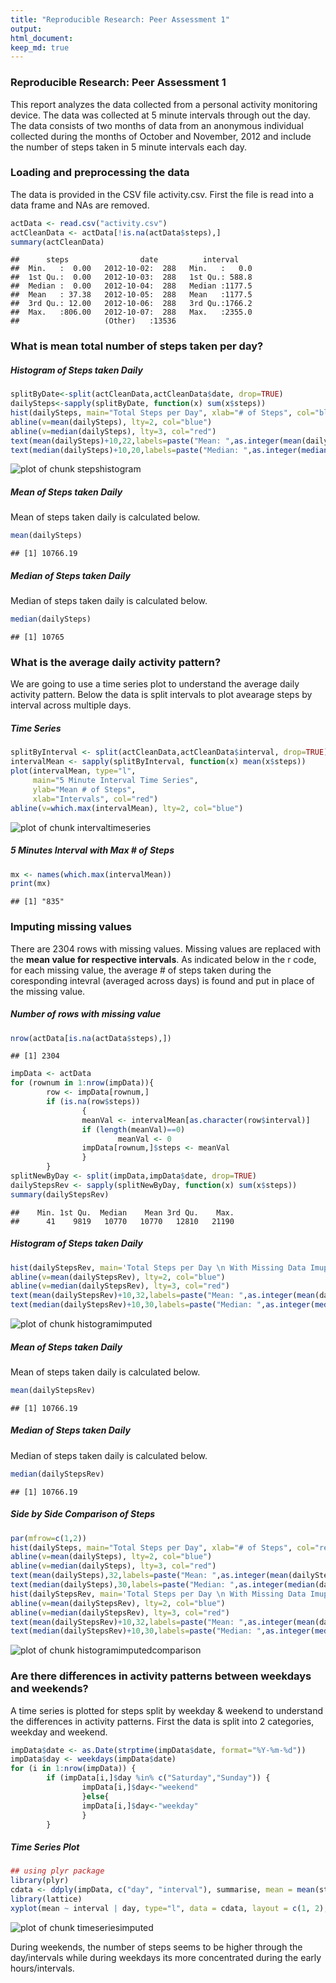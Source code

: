 ```yaml
---
title: "Reproducible Research: Peer Assessment 1"
output: 
html_document:
keep_md: true
---
```

### Reproducible Research: Peer Assessment 1

This report analyzes the data collected from a personal activity monitoring device. The data was collected at 5 minute intervals through out the day. The data consists of two months of data from an anonymous individual collected during the months of October and November, 2012 and include the number of steps taken in 5 minute intervals each day.

### Loading and preprocessing the data

The data is provided in the CSV file activity.csv. First the file is read into a data frame and NAs are removed.


```r
actData <- read.csv("activity.csv")
actCleanData <- actData[!is.na(actData$steps),]
summary(actCleanData)
```

```
##      steps                date          interval     
##  Min.   :  0.00   2012-10-02:  288   Min.   :   0.0  
##  1st Qu.:  0.00   2012-10-03:  288   1st Qu.: 588.8  
##  Median :  0.00   2012-10-04:  288   Median :1177.5  
##  Mean   : 37.38   2012-10-05:  288   Mean   :1177.5  
##  3rd Qu.: 12.00   2012-10-06:  288   3rd Qu.:1766.2  
##  Max.   :806.00   2012-10-07:  288   Max.   :2355.0  
##                   (Other)   :13536
```

### What is mean total number of steps taken per day?
##### Histogram of Steps taken Daily

```r
splitByDate<-split(actCleanData,actCleanData$date, drop=TRUE)  
dailySteps<-sapply(splitByDate, function(x) sum(x$steps))  
hist(dailySteps, main="Total Steps per Day", xlab="# of Steps", col="blue")
abline(v=mean(dailySteps), lty=2, col="blue")  
abline(v=median(dailySteps), lty=3, col="red")  
text(mean(dailySteps)+10,22,labels=paste("Mean: ",as.integer(mean(dailySteps))), pos=4, col="black")  
text(median(dailySteps)+10,20,labels=paste("Median: ",as.integer(median(dailySteps))), pos=4, col="black")  
```

![plot of chunk stepshistogram](figure/stepshistogram-1.png) 

##### Mean of Steps taken Daily
Mean of steps taken daily is calculated below.

```r
mean(dailySteps)                
```

```
## [1] 10766.19
```

##### Median of Steps taken Daily
Median of steps taken daily is calculated below.

```r
median(dailySteps)                    
```

```
## [1] 10765
```

### What is the average daily activity pattern?

We are going to use a time series plot to understand the average daily activity pattern. Below the data is split intervals to plot avearage steps by interval across multiple days.
##### Time Series

```r
splitByInterval <- split(actCleanData,actCleanData$interval, drop=TRUE)     
intervalMean <- sapply(splitByInterval, function(x) mean(x$steps))
plot(intervalMean, type="l",  
     main="5 Minute Interval Time Series", 
     ylab="Mean # of Steps", 
     xlab="Intervals", col="red")                          
abline(v=which.max(intervalMean), lty=2, col="blue")                   
```

![plot of chunk intervaltimeseries](figure/intervaltimeseries-1.png) 

##### 5 Minutes Interval with Max # of Steps 


```r
mx <- names(which.max(intervalMean))
print(mx)
```

```
## [1] "835"
```

### Imputing missing values

There are 2304 rows with missing values. Missing values are replaced with the **mean value for respective intervals**. As indicated below in the r code, for each missing value, the average # of steps taken during the coresponding intevral (averaged across days) is found and put in place of the missing value.

##### Number of rows with missing value

```r
nrow(actData[is.na(actData$steps),])
```

```
## [1] 2304
```


```r
impData <- actData
for (rownum in 1:nrow(impData)){
        row <- impData[rownum,]
        if (is.na(row$steps))
                {
                meanVal <- intervalMean[as.character(row$interval)]
                if (length(meanVal)==0)
                        meanVal <- 0
                impData[rownum,]$steps <- meanVal
                } 
        }
splitNewByDay <- split(impData,impData$date, drop=TRUE)                  
dailyStepsRev <- sapply(splitNewByDay, function(x) sum(x$steps))   
summary(dailyStepsRev)
```

```
##    Min. 1st Qu.  Median    Mean 3rd Qu.    Max. 
##      41    9819   10770   10770   12810   21190
```

##### Histogram of Steps taken Daily

```r
hist(dailyStepsRev, main='Total Steps per Day \n With Missing Data Imupted', xlab="# of Steps", col="blue")
abline(v=mean(dailyStepsRev), lty=2, col="blue")  
abline(v=median(dailyStepsRev), lty=3, col="red")  
text(mean(dailyStepsRev)+10,32,labels=paste("Mean: ",as.integer(mean(dailyStepsRev))), pos=4, col="black")  
text(median(dailyStepsRev)+10,30,labels=paste("Median: ",as.integer(median(dailyStepsRev))), pos=4, col="black")  
```

![plot of chunk histogramimputed](figure/histogramimputed-1.png) 

##### Mean of Steps taken Daily
Mean of steps taken daily is calculated below.

```r
mean(dailyStepsRev)                
```

```
## [1] 10766.19
```
##### Median of Steps taken Daily
Median of steps taken daily is calculated below.

```r
median(dailyStepsRev)                    
```

```
## [1] 10766.19
```
##### Side by Side Comparison of Steps

```r
par(mfrow=c(1,2))
hist(dailySteps, main="Total Steps per Day", xlab="# of Steps", col="red", ylim=c(0,35))
abline(v=mean(dailySteps), lty=2, col="blue")  
abline(v=median(dailySteps), lty=3, col="red")  
text(mean(dailySteps),32,labels=paste("Mean: ",as.integer(mean(dailySteps))), pos=4, col="black")  
text(median(dailySteps),30,labels=paste("Median: ",as.integer(median(dailySteps))), pos=4, col="black")  
hist(dailyStepsRev, main='Total Steps per Day \n With Missing Data Imupted', xlab="# of Steps", col="red")
abline(v=mean(dailyStepsRev), lty=2, col="blue")  
abline(v=median(dailyStepsRev), lty=3, col="red")  
text(mean(dailyStepsRev)+10,32,labels=paste("Mean: ",as.integer(mean(dailyStepsRev))), pos=4, col="black")  
text(median(dailyStepsRev)+10,30,labels=paste("Median: ",as.integer(median(dailyStepsRev))), pos=4, col="black")  
```

![plot of chunk histogramimputedcomparison](figure/histogramimputedcomparison-1.png) 

### Are there differences in activity patterns between weekdays and weekends?

A time series is plotted for steps split by weekday & weekend to understand the differences in activity patterns. First the data is split into 2 categories, weekday and weekend.


```r
impData$date <- as.Date(strptime(impData$date, format="%Y-%m-%d"))
impData$day <- weekdays(impData$date)
for (i in 1:nrow(impData)) {
        if (impData[i,]$day %in% c("Saturday","Sunday")) { 
                impData[i,]$day<-"weekend"  
                }else{
                impData[i,]$day<-"weekday" 
                }
        }
```

##### Time Series Plot

```r
## using plyr package
library(plyr)
cdata <- ddply(impData, c("day", "interval"), summarise, mean = mean(steps) )
library(lattice)
xyplot(mean ~ interval | day, type="l", data = cdata, layout = c(1, 2), xlab="Intervals", ylab="Average Steps", main="Average steps taken during weekdays and weekends")
```

![plot of chunk timeseriesimputed](figure/timeseriesimputed-1.png) 

During weekends, the number of steps seems to be higher through the day/intervals while during weekdays its more concentrated during the early hours/intervals.
